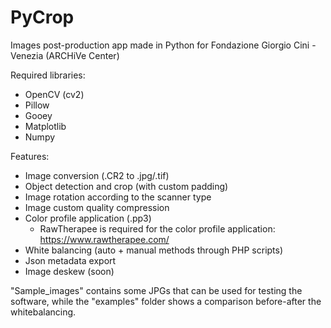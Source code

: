 # PyCrop
Images post-production app made in Python for Fondazione Giorgio Cini - Venezia (ARCHiVe Center)

Required libraries:
 - OpenCV (cv2)
 - Pillow
 - Gooey
 - Matplotlib
 - Numpy

Features:
 - Image conversion (.CR2 to .jpg/.tif)
 - Object detection and crop (with custom padding)
 - Image rotation according to the scanner type
 - Image custom quality compression
 - Color profile application (.pp3)
     - RawTherapee is required for the color profile application: https://www.rawtherapee.com/
 - White balancing (auto + manual methods through PHP scripts)
 - Json metadata export
 - Image deskew (soon)

"Sample_images" contains some JPGs that can be used for testing the software, while the "examples" folder shows a comparison before-after the whitebalancing.

